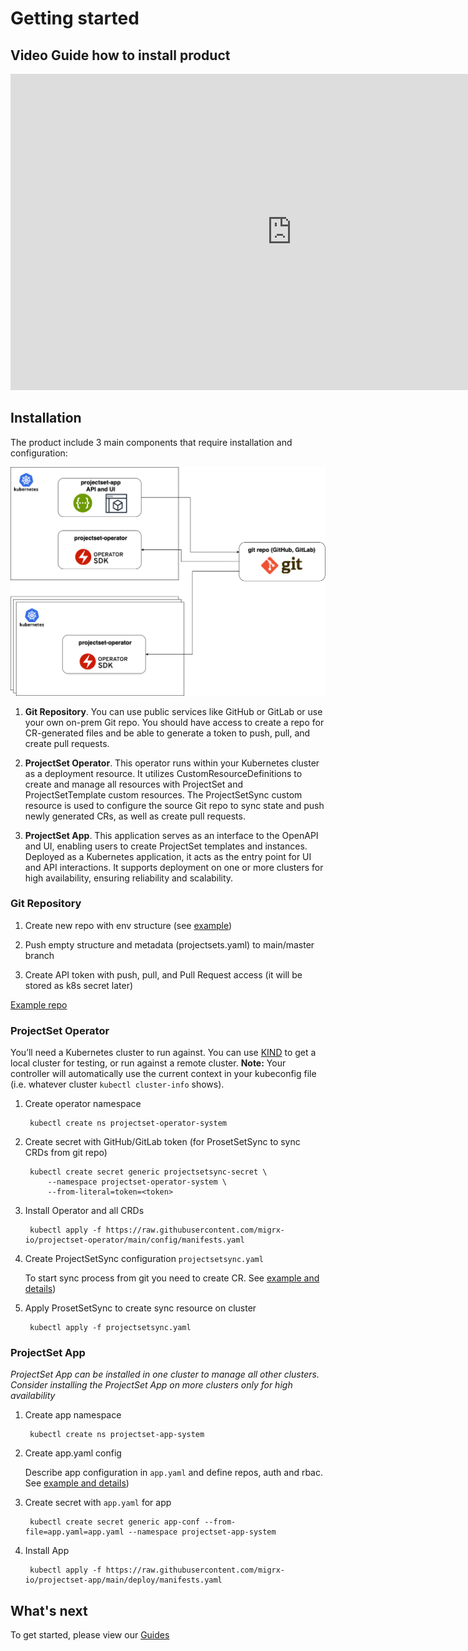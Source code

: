 # Getting started

## Video Guide how to install product

<iframe width="900" height="506" src="https://www.youtube.com/embed/0bI4nY9UUyw" frameborder="0" allow="accelerometer; autoplay; clipboard-write; encrypted-media; gyroscope; picture-in-picture; web-share" referrerpolicy="strict-origin-when-cross-origin" allowfullscreen></iframe>


## Installation

The product include 3 main components that require installation and configuration:

![Overview](./img/install_app.png)

1. **Git Repository**. You can use public services like GitHub or GitLab or use your own on-prem Git repo. You should have access to create a repo for CR-generated files and be able to generate a token to push, pull, and create pull requests.

2. **ProjectSet Operator**. This operator runs within your Kubernetes cluster as a deployment resource. It utilizes CustomResourceDefinitions to create and manage all resources with ProjectSet and ProjectSetTemplate custom resources. The ProjectSetSync custom resource is used to configure the source Git repo to sync state and push newly generated CRs, as well as create pull requests.

3. **ProjectSet App**. This application serves as an interface to the OpenAPI and UI, enabling users to create ProjectSet templates and instances. Deployed as a Kubernetes application, it acts as the entry point for UI and API interactions. It supports deployment on one or more clusters for high availability, ensuring reliability and scalability.

### Git Repository

1. Create new repo with env structure (see [example](./git.md))

2. Push empty structure and metadata (projectsets.yaml) to main/master branch

3. Create API token with push, pull, and Pull Request access (it will be stored as k8s secret later)

[Example repo](https://github.com/migrx-io/projectset-crds)

### ProjectSet Operator

You’ll need a Kubernetes cluster to run against. You can use [KIND](https://sigs.k8s.io/kind) to get a local cluster for testing, or run against a remote cluster.
**Note:** Your controller will automatically use the current context in your kubeconfig file (i.e. whatever cluster `kubectl cluster-info` shows).


1. Create operator namespace

        kubectl create ns projectset-operator-system

2. Create secret with GitHub/GitLab token (for ProsetSetSync to sync CRDs from git repo)

        kubectl create secret generic projectsetsync-secret \
            --namespace projectset-operator-system \
            --from-literal=token=<token>

3. Install Operator and all CRDs

        kubectl apply -f https://raw.githubusercontent.com/migrx-io/projectset-operator/main/config/manifests.yaml

4. Create ProjectSetSync configuration `projectsetsync.yaml`

    To start sync process from git you need to create CR.  See [example and details](/resources/#projectsetsync))

5. Apply ProsetSetSync to create sync resource on cluster


        kubectl apply -f projectsetsync.yaml


### ProjectSet App

*ProjectSet App can be installed in one cluster to manage all other clusters. Consider installing the ProjectSet App on more clusters only for high availability*


1. Create app namespace

        kubectl create ns projectset-app-system

2. Create app.yaml config

    Describe app configuration in `app.yaml` and define repos, auth and rbac. See [example and details](/app/#configuration))


3. Create secret with `app.yaml` for app

        kubectl create secret generic app-conf --from-file=app.yaml=app.yaml --namespace projectset-app-system

4. Install App

        kubectl apply -f https://raw.githubusercontent.com/migrx-io/projectset-app/main/deploy/manifests.yaml


## What's next

To get started, please view our [Guides](./ui_guide.md) 
